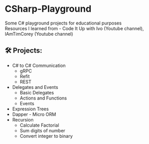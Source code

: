 # CSharp-Playground
Some C# playground projects for educational purposes \
Resources I learned from - Code It Up with Ivo (Youtube channel), IAmTimCorey (Youtube channel)

## 🛠️ Projects:
- C# to C# Communication
  * gRPC
  * Refit
  * REST
- Delegates and Events
  * Basic Delegates
  * Actions and Functions
  * Events
- Expression Trees
- Dapper - Micro ORM
- Recursion
  * Calculate Factorial
  * Sum digits of number
  * Convert integer to binary
